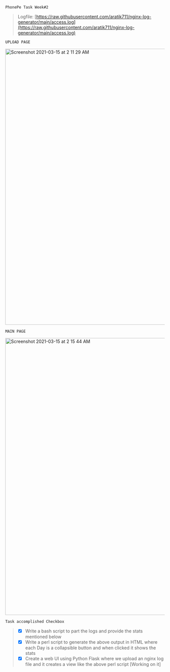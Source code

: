 
```
PhonePe Task Week#2
```

>Logfile:
>[https://raw.githubusercontent.com/aratik711/nginx-log-generator/main/access.log](https://raw.githubusercontent.com/aratik711/nginx-log-generator/main/access.log)

```
UPLOAD PAGE
```
<img width="872" alt="Screenshot 2021-03-15 at 2 11 29 AM" src="https://user-images.githubusercontent.com/30120666/111083524-0a262e00-8534-11eb-94e0-be14a6a0186a.png">

```
MAIN PAGE
```
<img width="875" alt="Screenshot 2021-03-15 at 2 15 44 AM" src="https://user-images.githubusercontent.com/30120666/111083636-802a9500-8534-11eb-8d1c-132fbdd2bac3.png">

```
Task accomplished Checkbox
```
>- [x] Write a bash script to part the logs and provide the stats mentioned below
>- [x] Write a perl script to generate the above output in HTML where each Day is a collapsible button and when clicked it shows the stats
>- [x] Create a web UI using Python Flask where we upload an nginx log file and it creates a view like the above perl script [Working on it]

